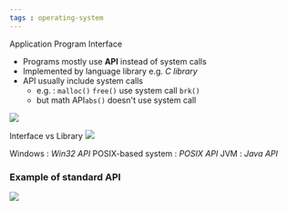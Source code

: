```yaml
---
tags : operating-system
---
```


Application Program Interface

* Programs mostly use **API** instead of system calls
* Implemented by language library e.g. *C library*
* API usually include system calls
	* e.g. : `malloc()` `free()` use system call `brk()`
	* but math API`abs()` doesn't use system call
	
![](https://i.imgur.com/7B6WfXr.png)

Interface vs Library
![](https://i.imgur.com/1ZOlt4P.png)

Windows : *Win32 API*
POSIX-based system : *POSIX API*
JVM : *Java API*

### Example of standard API
![](https://i.imgur.com/nWfvkkX.png)
